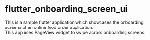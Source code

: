 # flutter_onboarding_screen_ui
This is a sample flutter application which showcases the onboarding screens of an online food order application.  
This app uses PageView widget to swipe across onboarding screens.
